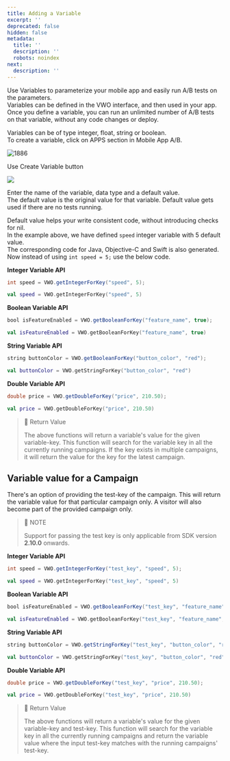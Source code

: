 ```yaml
---
title: Adding a Variable
excerpt: ''
deprecated: false
hidden: false
metadata:
  title: ''
  description: ''
  robots: noindex
next:
  description: ''
---
```

Use Variables to parameterize your mobile app and easily run A/B tests on the parameters.\
Variables can be defined in the VWO interface, and then used in your app. Once you define a variable, you can run an unlimited number of A/B tests on that variable, without any code changes or deploy.

Variables can be of type integer, float, string or boolean.\
To create a variable, click on APPS section in Mobile App A/B.

![1886](https://files.readme.io/d609531-Screen_Shot_2018-05-25_at_4.52.44_PM.png "Screen Shot 2018-05-25 at 4.52.44 PM.png")

Use Create Variable button

<Image width="smart" src="https://files.readme.io/a8493b8-Screen_Shot_2018-05-25_at_4.54.52_PM.png" />

Enter the name of the variable, data type and a default value.\
The default value is the original value for that variable. Default value gets used if there are no tests running.

Default value helps your write consistent code, without introducing checks for nil.\
In the example above, we have defined `speed` integer variable with 5 default value.\
The corresponding code for Java, Objective-C and Swift is also generated.\
Now instead of using `int speed = 5;` use the below code.

**Integer Variable API** 

```java
int speed = VWO.getIntegerForKey("speed", 5);
```
```kotlin
val speed = VWO.getIntegerForKey("speed", 5)
```

**Boolean Variable API** 

```java
bool isFeatureEnabled = VWO.getBooleanForKey("feature_name", true);
```
```kotlin
val isFeatureEnabled = VWO.getBooleanForKey("feature_name", true)
```

**String Variable API** 

```java
string buttonColor = VWO.getBooleanForKey("button_color", "red");
```
```kotlin
val buttonColor = VWO.getStringForKey("button_color", "red")
```

**Double Variable API** 

```java
double price = VWO.getDoubleForKey("price", 210.50);
```
```kotlin
val price = VWO.getDoubleForKey("price", 210.50)
```

> 📘 Return Value
>
> The above functions will return a variable's value for the given variable-key. This function will search for the variable key in all the currently running campaigns. If the key exists in multiple campaigns, it will return the value for the key for the latest campaign.

## Variable value for a Campaign

There's an option of providing the test-key of the campaign. This will return the variable value for that particular campaign only. A visitor will also become part of the provided campaign only.

> 🚧 NOTE
>
> Support for passing the test key is only applicable from SDK version **2.10.0** onwards.

**Integer Variable API** 

```java
int speed = VWO.getIntegerForKey("test_key", "speed", 5);
```
```kotlin
val speed = VWO.getIntegerForKey("test_key", "speed", 5)
```

**Boolean Variable API** 

```java
bool isFeatureEnabled = VWO.getBooleanForKey("test_key", "feature_name", true);
```
```kotlin
val isFeatureEnabled = VWO.getBooleanForKey("test_key", "feature_name", true)
```

**String Variable API** 

```java
string buttonColor = VWO.getStringForKey("test_key", "button_color", "red");
```
```kotlin
val buttonColor = VWO.getStringForKey("test_key", "button_color", "red")
```

**Double Variable API** 

```java
double price = VWO.getDoubleForKey("test_key", "price", 210.50);
```
```kotlin
val price = VWO.getDoubleForKey("test_key", "price", 210.50)
```

> 📘 Return Value
>
> The above functions will return a variable's value for the given variable-key and test-key. This function will search for the variable key in all the currently running campaigns and return the variable value where the input test-key matches with the running campaigns' test-key.
